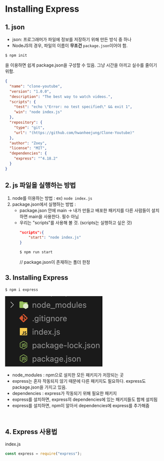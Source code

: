 # Installing Express

## 1. json

- json: 프로그래머가 파일에 정보를 저장하기 위해 만든 방식 중 하나
- NodeJS의 경우, 파일의 이름이 **무조건** `package.json`이어야 함.

```
$ npm init
```

을 이용하면 쉽게 package.json을 구성할 수 있음. 그냥 시간을 아끼고 실수를 줄이기 위함.

```json
{
  "name": "clone-youtube",
  "version": "1.0.0",
  "description": "The best way to watch videos.",
  "scripts": {
    "test": "echo \"Error: no test specified\" && exit 1",
    "win": "node index.js"
  },
  "repository": {
    "type": "git",
    "url": "(https://github.com/hwanheejung/Clone-Youtube)"
  },
  "author": "Zoey",
  "license": "MIT",
  "dependencies": {
    "express": "^4.18.2"
  }
}
```

## 2. js 파일을 실행하는 방법

1. node를 이용하는 방법 : ex) `node index.js`
2. package.json에서 실행하는 방법 :
   - package.json 안에 main -> 내가 만들고 배포한 패키지를 다른 사람들이 설치하면 main을 사용한다. 필수 아님
   - 우리는 "scripts"를 사용해 볼 것. (scripts는 실행하고 싶은 것)
     ```json
     "scripts":{
         "start": "node index.js"
     }
     ```
     ```bash
     $ npm run start
     ```
     // package.json이 존재하는 폴더 한정

## 3. Installing Express

```
$ npm i express
```

![express i](../../images/javascript/230504-6.png)

- node_modules : npm으로 설치한 모든 패키지가 저장되는 곳
- express는 혼자 작동되지 않기 때문에 다른 패키지도 필요하다. express도 package.json을 가지고 있음.
- dependencies : express가 작동되기 위해 필요한 패키지
- express를 설치하면, express의 dependencies에 있는 패키지들도 함께 설치됨
- express를 설치하면, npm이 알아서 dependencies에 express를 추가해줌

<br/>

## 4. Express 사용법

index.js

```javascript
const express = require("express");
```
